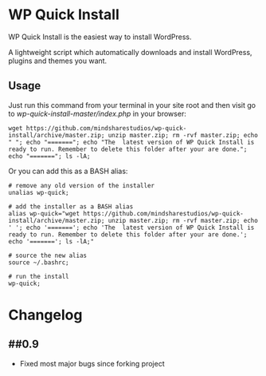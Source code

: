 WP Quick Install
================

WP Quick Install is the easiest way to install WordPress.

A lightweight script which automatically downloads and install WordPress, plugins and themes you want.

## Usage
Just run this command from your terminal in your site root and then visit go to *wp-quick-install-master/index.php* in your browser:

```
wget https://github.com/mindsharestudios/wp-quick-install/archive/master.zip; unzip master.zip; rm -rvf master.zip; echo " "; echo "======="; echo "The  latest version of WP Quick Install is ready to run. Remember to delete this folder after your are done."; echo "======="; ls -lA;
```

Or you can add this as a BASH alias:

```
# remove any old version of the installer
unalias wp-quick;

# add the installer as a BASH alias
alias wp-quick="wget https://github.com/mindsharestudios/wp-quick-install/archive/master.zip; unzip master.zip; rm -rvf master.zip; echo ' '; echo '======='; echo 'The  latest version of WP Quick Install is ready to run. Remember to delete this folder after your are done.'; echo '======='; ls -lA;"

# source the new alias
source ~/.bashrc;

# run the install
wp-quick;

```

Changelog
================

##0.9
-----------

* Fixed most major bugs since forking project
